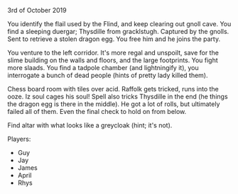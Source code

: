 3rd of October 2019

You identify the flail used by the Flind, and keep clearing out gnoll cave. You find a sleeping duergar; Thysdille from gracklstugh. Captured by the gnolls. Sent to retrieve a stolen dragon egg. You free him and he joins the party.

You venture to the left corridor. It's more regal and unspoilt, save for the slime building on the walls and floors, and the large footprints.
You fight more slaads. You find a tadpole chamber (and lightningify it), you interrogate a bunch of dead people (hints of pretty lady killed them).

Chess board room with tiles over acid. Raffolk gets tricked, runs into the ooze. Iz soul cages his soul!
Spell also tricks Thysdille in the end (he things the dragon egg is there in the middle). He got a lot of rolls, but ultimately failed all of them. Even the final check to hold on from below.

Find altar with what looks like a greycloak (hint; it's not).

Players:
- Guy
- Jay
- James
- April
- Rhys